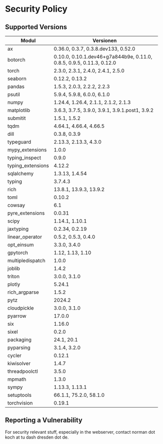 # Security Policy

## Supported Versions

| Modul            | Versionen                                                                 |
|------------------|---------------------------------------------------------------------------|
| ax               | 0.36.0, 0.3.7, 0.3.8.dev133, 0.52.0                                       |
| botorch          | 0.10.0, 0.10.1.dev46+g7a844b9e, 0.11.0, 0.8.5, 0.9.5, 0.11.3, 0.12.0      |
| torch            | 2.3.0, 2.3.1, 2.4.0, 2.4.1, 2.5.0                                        |
| seaborn          | 0.12.2, 0.13.2                                                            |
| pandas           | 1.5.3, 2.0.3, 2.2.2, 2.2.3                                               |
| psutil           | 5.9.4, 5.9.8, 6.0.0, 6.1.0                                               |
| numpy            | 1.24.4, 1.26.4, 2.1.1, 2.1.2, 2.1.3                                      |
| matplotlib       | 3.6.3, 3.7.5, 3.9.0, 3.9.1, 3.9.1.post1, 3.9.2                           |
| submitit         | 1.5.1, 1.5.2                                                              |
| tqdm             | 4.64.1, 4.66.4, 4.66.5                                                   |
| dill             | 0.3.8, 0.3.9                                                              |
| typeguard        | 2.13.3, 2.13.3, 4.3.0                                                    |
| mypy_extensions  | 1.0.0                                                                    |
| typing_inspect   | 0.9.0                                                                    |
| typing_extensions| 4.12.2                                                                   |
| sqlalchemy       | 1.3.13, 1.4.54                                                           |
| typing           | 3.7.4.3                                                                  |
| rich             | 13.8.1, 13.9.3, 13.9.2                                                   |
| toml             | 0.10.2                                                                   |
| cowsay           | 6.1                                                                      |
| pyre_extensions  | 0.0.31                                                                   |
| scipy            | 1.14.1, 1.10.1                                                           |
| jaxtyping        | 0.2.34, 0.2.19                                                           |
| linear_operator  | 0.5.2, 0.5.3, 0.4.0                                                      |
| opt_einsum       | 3.3.0, 3.4.0                                                             |
| gpytorch         | 1.12, 1.13, 1.10                                                         |
| multipledispatch | 1.0.0                                                                    |
| joblib           | 1.4.2                                                                    |
| triton           | 3.0.0, 3.1.0                                                             |
| plotly           | 5.24.1                                                                   |
| rich_argparse    | 1.5.2                                                                    |
| pytz             | 2024.2                                                                   |
| cloudpickle      | 3.0.0, 3.1.0                                                             |
| pyarrow          | 17.0.0                                                                   |
| six              | 1.16.0                                                                   |
| sixel            | 0.2.0                                                                    |
| packaging        | 24.1, 20.1                                                               |
| pyparsing        | 3.1.4, 3.2.0                                                             |
| cycler           | 0.12.1                                                                   |
| kiwisolver       | 1.4.7                                                                    |
| threadpoolctl    | 3.5.0                                                                    |
| mpmath           | 1.3.0                                                                    |
| sympy            | 1.13.3, 1.13.1                                                           |
| setuptools       | 66.1.1, 75.2.0, 58.1.0                                                   |
| torchvision      | 0.19.1                                                                   |


## Reporting a Vulnerability

For security relevant stuff, especially in the webserver, contact norman dot koch at tu dash dresden dot de.
